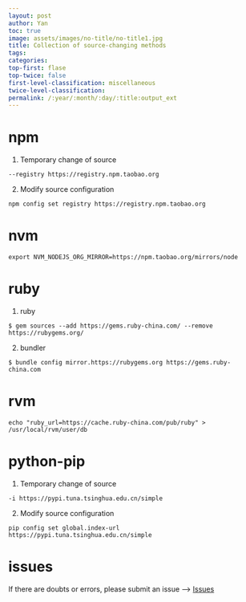 ```yaml
---
layout: post
author: Yan 
toc: true
image: assets/images/no-title/no-title1.jpg
title: Collection of source-changing methods
tags:
categories:
top-first: flase
top-twice: false
first-level-classification: miscellaneous
twice-level-classification:
permalink: /:year/:month/:day/:title:output_ext
---
```


# npm 

1. Temporary change of source

```shell
--registry https://registry.npm.taobao.org
```

2. Modify source configuration

```shell
npm config set registry https://registry.npm.taobao.org
```

# nvm

```shell
export NVM_NODEJS_ORG_MIRROR=https://npm.taobao.org/mirrors/node
```

# ruby

1. ruby

```shell
$ gem sources --add https://gems.ruby-china.com/ --remove https://rubygems.org/
```

2. bundler

```shell
$ bundle config mirror.https://rubygems.org https://gems.ruby-china.com
```
# rvm

```shell
echo "ruby_url=https://cache.ruby-china.com/pub/ruby" > /usr/local/rvm/user/db
```

# python-pip

1. Temporary change of source

```shell
-i https://pypi.tuna.tsinghua.edu.cn/simple
```

2. Modify source configuration

```shell
pip config set global.index-url https://pypi.tuna.tsinghua.edu.cn/simple
```


# issues

If there are doubts or errors, please submit an issue --> [Issues](https://github.com/yan-wyb/issues/issues)
